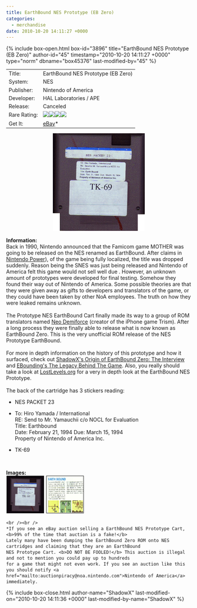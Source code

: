 ```yaml
---
title: EarthBound NES Prototype (EB Zero)
categories:
  - merchandise
date: 2010-10-20 14:11:27 +0000
---
```

{% include box-open.html box-id="3896" title="EarthBound NES Prototype (EB Zero)" author-id="45" timestamp="2010-10-20 14:11:27 +0000" type="norm" dbname="box45376" last-modified-by="45" %}
<div class="gameinfo">
	<table>
		<tr>
			<td class="label">Title:</td>
			<td>EarthBound NES Prototype (EB Zero)</td>
		</tr>
		<tr>
			<td class="label">System:</td>
			<td>NES</td>
		</tr>
		<tr>
			<td class="label">Publisher:</td>
			<td>Nintendo of America</td>
		</tr>
		<tr>
			<td class="label">Developer:</td>
			<td>HAL Laboratories / APE</td>
		</tr>
		<tr>
			<td class="label">Release:</td>
			<td>Canceled</td>
		</tr>
		<tr>
			<td class="label">Rare Rating:</td>
			<td><img src="http://starmen.net/merchandise/images/ness_icon.gif" /><img src="http://starmen.net/merchandise/images/ness_icon.gif" /><img src="http://starmen.net/merchandise/images/ness_icon.gif" /><img src="http://starmen.net/merchandise/images/ness_icon.gif" /></td>
		</tr>
		<tr>
			<td class="label">Get It:</td>
			<td><a href="http://www.ebay.com">eBay</a>*</td>
		</tr>
	</table>
</div>

<p>
	<center>
	<img src="/merchandise/images/ebproto_title.png" border="0" title="EarthBound NES Prototype (EB Zero)" />
	</center>
</p>

<b>Information:</b>
	<br />
	Back in 1990, Nintendo announced that the Famicom game MOTHER was going to be released on the NES renamed as EarthBound.
	After claims in <a href="/merchandise/images/ebprotoad1.png">Nintendo Power</a>), of the game being fully localized,
	the title was dropped suddenly. Reason being the SNES was just being released and Nintendo of America felt this game 
	would not sell well due . However, an unknown amount of prototypes were developed for final testing. Somehow they 
	found their way out of Nintendo of America. Some possible theories are that they were given away as gifts to 
	developers and translators of the game, or they could have been taken by other NoA employees. The truth on how they 
	were leaked remains unknown.
	<br /><br />
	The Prototype NES EarthBound Cart finally made its way to a group of ROM translators named 
	<a href="http://www.demiforce.com/home.html">Neo Demiforce</a> (creator of the iPhone game Trism). After a long process they were finally able to release 
	what is now known as EarthBound Zero. This is the very unofficial ROM release of the NES Prototype EarthBound. 
	<br /><br />
	For more in depth information on the history of this prototype and how it surfaced, check out 
	<a href="http://starmen.net/vote/vote.php?id=14768">ShadowX's Origin of EarthBound Zero: The Interview</a> 
	and <a href="http://starmen.net/vote/vote.php?id=14357">EBounding's The Legacy Behind The Game</a>. Also, you really 
	should take a look at <a href="http://www.lostlevels.org/200407/200407-earthbound.shtml">LostLevels.org</a> for a 
	very in depth look at the EarthBound NES Prototype.
	<br /><br />
	The back of the cartridge has 3 stickers reading:
	<ul><li>
	NES PACKET 23
	</li></ul>
	<ul><li>
	To: Hiro Yamada / International
	<br />
	RE: Send to Mr. Yamauchii c/o NOCL for Evaluation<br />
	Title: Earthbound<br />
	Date: February 21, 1994 Due: March 15, 1994<br />
	Property of Nintendo of America Inc.
	</li></ul>
	<ul><li>
	TK-69
	</li></ul>
	<br />

<b>Images:</b>
	<br />
<a href="/merchandise/images/ebproto1.png" ><img src="/merchandise/images/ebproto1.png" title="Prototype Cart" border="1" width="100" height="100" hspace="1" /></a>
<a href="/merchandise/images/ebprotoad1.png" ><img src="/merchandise/images/ebprotoad1.png" title="Nintendo Power Article" border="1" width="100" height="100" hspace="1" /></a>

	<br /><br />
	*If you see an eBay auction selling a EarthBound NES Prototype Cart, <b>99% of the time that auction is a fake!</b> 
	Lately many have been dumping the EarthBound Zero ROM onto NES cartridges and claiming that they are an EarthBound 
	NES Prototype Cart. <b>DO NOT BE FOOLED!</b> This auction is illegal and not to mention you could pay up to hundreds 
	for a game that might not even work. If you see an auction like this you should notify <a href="mailto:auctionpiracy@noa.nintendo.com">Nintendo of America</a> 
	immediately.
{% include box-close.html author-name="ShadowX" last-modified-on="2010-10-20 14:11:36 +0000" last-modified-by-name="ShadowX" %}

